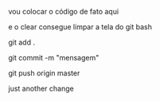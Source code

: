 vou colocar o código de fato aqui

e o clear consegue limpar a tela do git bash

git add .

git commit -m "mensagem"

git push origin master

just another change
